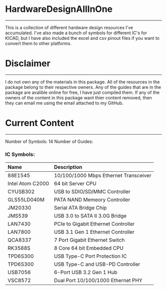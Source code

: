 # HardwareDesignAllInOne
---
This is a collection of different hardware design resources I've accumulated. I've also made a bunch of symbols for different IC's for KICAD, but I have also included the excel and csv pinout files if you want to convert them to other platforms.

# Disclaimer
---
I do not own any of the materials in this package. 
All of the resources in the package belong to their respective owners. 
Any of the guides that are in the package are avalible online for free, I have just compiled them.
If any of the owners of the content in this package want thier content removed, then they can email me using the email attached to my GitHub.

# Current Content
---
Number of Symbols: 14
Number of Guides: 

### IC Symbols:
| Name              | Description                           |
| :---------------- | :------------------------------------ |
| 88E1545           | 10/100/1000 Mbps Ethernet Transceiver |
| Intel Atom C2000  | 64 bit Server CPU                     |
| CYUSB302          | USB to SDIO/SD/MMC Controller         |
| GLS55LD040M       | PATA NAND Memeory Controller          |
| JM20330           | Serial ATA Bridge Chip                |
| JMS539            | USB 3.0 to SATA II 3.0G Bridge        |
| LAN7430           | PCIe to Gigabit Ethernet Controller   |
| LAN7800           | USB 3.1 Gen 1 Ethernet Controller     |
| QCA8337           | 7 Port Gigabit Ethernet Switch        |
| RK3588S           | 8 Core 64 bit Embedded CPU            |
| TPD6S300          | USB Type-C Port Protection IC         |
| TPD6S300          | USB Type-C and USB-PD Controller      |
| USB7056           | 6-Port USB 3.2 Gen 1 Hub              |
| VSC8572           | Dual Port 10/100/1000 Ethernet PHY    |
